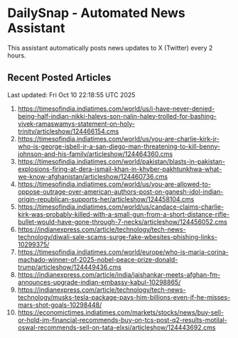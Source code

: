 # DailySnap - Automated News Assistant

This assistant automatically posts news updates to X (Twitter) every 2 hours.

## Recent Posted Articles

Last updated: Fri Oct 10 22:18:55 UTC 2025

1. https://timesofindia.indiatimes.com/world/us/i-have-never-denied-being-half-indian-nikki-haleys-son-nalin-haley-trolled-for-bashing-vivek-ramaswamys-statement-on-holy-trinity/articleshow/124466154.cms
2. https://timesofindia.indiatimes.com/world/us/you-are-charlie-kirk-jr-who-is-george-isbell-jr-a-san-diego-man-threatening-to-kill-benny-johnson-and-his-family/articleshow/124464360.cms
3. https://timesofindia.indiatimes.com/world/pakistan/blasts-in-pakistan-explosions-firing-at-dera-ismail-khan-in-khyber-pakhtunkhwa-what-we-know-afghanistan/articleshow/124460736.cms
4. https://timesofindia.indiatimes.com/world/us/you-are-allowed-to-oppose-outrage-over-american-authors-post-on-ganesh-idol-indian-origin-republican-supports-her/articleshow/124458104.cms
5. https://timesofindia.indiatimes.com/world/us/candace-claims-charlie-kirk-was-probably-killed-with-a-small-gun-from-a-short-distance-rifle-bullet-would-have-gone-through-7-necks/articleshow/124456052.cms
6. https://indianexpress.com/article/technology/tech-news-technology/diwali-sale-scams-surge-fake-wbesites-phishing-links-10299375/
7. https://timesofindia.indiatimes.com/world/europe/who-is-maria-corina-machado-winner-of-2025-nobel-peace-prize-donald-trump/articleshow/124449436.cms
8. https://indianexpress.com/article/india/jaishankar-meets-afghan-fm-announces-upgrade-indian-embassy-kabul-10298865/
9. https://indianexpress.com/article/technology/tech-news-technology/musks-tesla-package-pays-him-billions-even-if-he-misses-mars-shot-goals-10298448/
10. https://economictimes.indiatimes.com/markets/stocks/news/buy-sell-or-hold-jm-financial-recommends-buy-on-tcs-post-q2-results-motilal-oswal-recommends-sell-on-tata-elxsi/articleshow/124443692.cms
